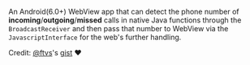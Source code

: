 An Android(6.0+) WebView app that can detect the phone number of **incoming**/**outgoing**/**missed** calls in native Java functions through the `BroadcastReceiver` and then pass that number to WebView via the `JavascriptInterface` for the web's further handling.

Credit: [@ftvs](https://github.com/ftvs)'s [gist](https://gist.github.com/ftvs/e61ccb039f511eb288ee) ♥️
